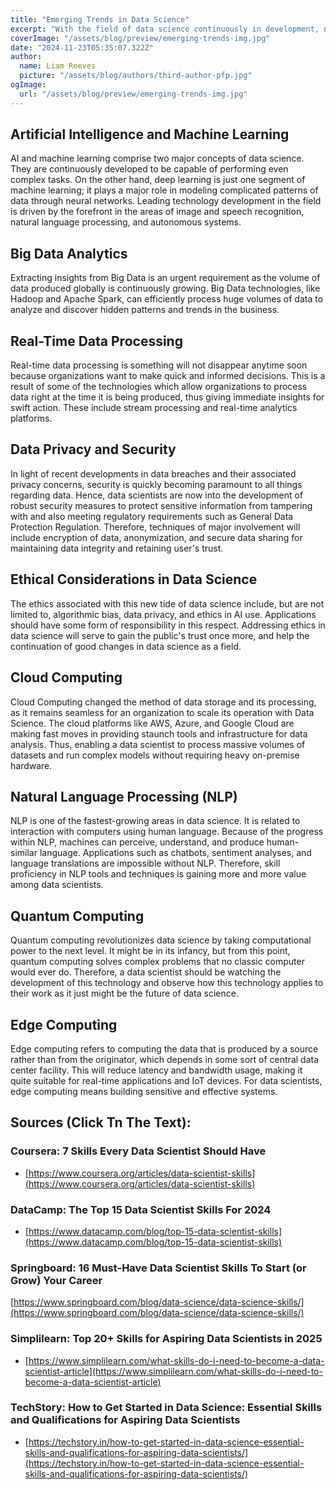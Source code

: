 ```yaml
---
title: "Emerging Trends in Data Science"
excerpt: "With the field of data science continuously in development, new trends and technologies are constantly in development. These new technologies alter the face of data analysis, interpretation, and application. This makes focusing on emerging trends very important for the survival and competitiveness of the datascience field as a whole."
coverImage: "/assets/blog/preview/emerging-trends-img.jpg"
date: "2024-11-23T05:35:07.322Z"
author:
  name: Liam Reeves
  picture: "/assets/blog/authors/third-author-pfp.jpg"
ogImage:
  url: "/assets/blog/preview/emerging-trends-img.jpg"
---
```


## Artificial Intelligence and Machine Learning
AI and machine learning comprise two major concepts of data science. They are continuously developed to be capable of performing even complex tasks. On the other hand, deep learning is just one segment of machine learning; it plays a major role in modeling complicated patterns of data through neural networks. Leading technology development in the field is driven by the forefront in the areas of image and speech recognition, natural language processing, and autonomous systems.

## Big Data Analytics
Extracting insights from Big Data is an urgent requirement as the volume of data produced globally is continuously growing. Big Data technologies, like Hadoop and Apache Spark, can efficiently process huge volumes of data to analyze and discover hidden patterns and trends in the business.

## Real-Time Data Processing
Real-time data processing is something will not disappear anytime soon because organizations want to make quick and informed decisions. This is a result of some of the technologies which allow organizations to process data right at the time it is being produced, thus giving immediate insights for swift action. These include stream processing and real-time analytics platforms.

## Data Privacy and Security
In light of recent developments in data breaches and their associated privacy concerns, security is quickly becoming paramount to all things regarding data. Hence, data scientists are now into the development of robust security measures to protect sensitive information from tampering with and also meeting regulatory requirements such as General Data Protection Regulation. Therefore, techniques of major involvement will include encryption of data, anonymization, and secure data sharing for maintaining data integrity and retaining user's trust.

## Ethical Considerations in Data Science
The ethics associated with this new tide of data science include, but are not limited to, algorithmic bias, data privacy, and ethics in AI use. Applications should have some form of responsibility in this respect. Addressing ethics in data science will serve to gain the public's trust once more, and help the continuation of good changes in data science as a field.

## Cloud Computing
Cloud Computing changed the method of data storage and its processing, as it remains seamless for an organization to scale its operation with Data Science. The cloud platforms like AWS, Azure, and Google Cloud are making fast moves in providing staunch tools and infrastructure for data analysis. Thus, enabling a data scientist to process massive volumes of datasets and run complex models without requiring heavy on-premise hardware.

## Natural Language Processing (NLP)
NLP is one of the fastest-growing areas in data science. It is related to interaction with computers using human language. Because of the progress within NLP, machines can perceive, understand, and produce human-similar language. Applications such as chatbots, sentiment analyses, and language translations are impossible without NLP. Therefore, skill proficiency in NLP tools and techniques is gaining more and more value among data scientists.

## Quantum Computing
Quantum computing revolutionizes data science by taking computational power to the next level. It might be in its infancy, but from this point, quantum computing solves complex problems that no classic computer would ever do. Therefore, a data scientist should be watching the development of this technology and observe how this technology applies to their work as it just might be the future of data science.

## Edge Computing
Edge computing refers to computing the data that is produced by a source rather than from the originator, which depends in some sort of central data center facility. This will reduce latency and bandwidth usage, making it quite suitable for real-time applications and IoT devices. For data scientists, edge computing means building sensitive and effective systems.

## Sources (Click Tn The Text):

### Coursera: 7 Skills Every Data Scientist Should Have
- [https://www.coursera.org/articles/data-scientist-skills](https://www.coursera.org/articles/data-scientist-skills) 
### DataCamp: The Top 15 Data Scientist Skills For 2024
- [https://www.datacamp.com/blog/top-15-data-scientist-skills](https://www.datacamp.com/blog/top-15-data-scientist-skills) 
### Springboard: 16 Must-Have Data Scientist Skills To Start (or Grow) Your Career
 [https://www.springboard.com/blog/data-science/data-science-skills/](https://www.springboard.com/blog/data-science/data-science-skills/) 
 ### Simplilearn: Top 20+ Skills for Aspiring Data Scientists in 2025
- [https://www.simplilearn.com/what-skills-do-i-need-to-become-a-data-scientist-article](https://www.simplilearn.com/what-skills-do-i-need-to-become-a-data-scientist-article) 
### TechStory: How to Get Started in Data Science: Essential Skills and Qualifications for Aspiring Data Scientists
- [https://techstory.in/how-to-get-started-in-data-science-essential-skills-and-qualifications-for-aspiring-data-scientists/](https://techstory.in/how-to-get-started-in-data-science-essential-skills-and-qualifications-for-aspiring-data-scientists/) 